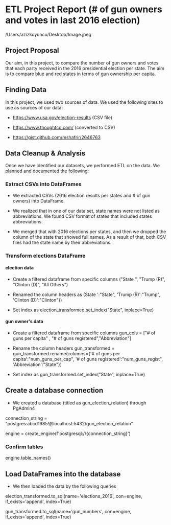 # ETL Project Report (# of gun owners and votes in last 2016 election) 

/Users/azizkoyuncu/Desktop/Image.jpeg

## Project Proposal

Our aim, in this project, to compare the number of gun owners and votes that each party received in the 2016 presidential election per state. The aim is to compare blue and red states in terms of gun ownership per capita. 

## Finding Data

In this project, we used two sources of data. We used the following sites to use as sources of our data:

* https://www.usa.gov/election-results (CSV file)

* https://www.thoughtco.com/ (converted to CSV)

* https://gist.github.com/mshafrir/2646763


## Data Cleanup & Analysis

Once we have identified our datasets, we performed ETL on the data. We planned and documented the following:

### Extract CSVs into DataFrames

* We extracted CSVs (2016 election results per states and # of gun owners) into DataFrame.

* We realized that in one of our data set, state names were not listed as abbreviations. We found CSV format of states that included states abbreviations. 

* We merged that with 2016 elections per states, and then we dropped the column of the state that showed full names. As a result of that, both CSV files had the state name by their abbreviations.

### Transform elections DataFrame
#### election data
* Create a filtered dataframe from specific columns ("State ", "Trump (R)", "Clinton (D)", "All Others")

* Renamed the column headers as (State ':"State", 'Trump (R)':"Trump", 'Clinton (D)':"Clinton"})

* Set index as election_transformed.set_index("State", inplace=True)

#### gun owner's data
* Create a filtered dataframe from specific columns
gun_cols = ["# of guns per capita" , "# of guns registered","Abbreviation"]

* Rename the column headers
gun_transformed = gun_transformed.rename(columns={'# of guns per capita':"num_guns_per_cap", '# of guns registered':"num_guns_regist", 'Abbreviation':"State"})

* Set index as gun_transformed.set_index("State", inplace=True)

## Create a database connection

* We created a database (titled as gun_election_relation) through PgAdmin4

connection_string = "postgres:abcd1985!@localhost:5432/gun_election_relation"

engine = create_engine(f'postgresql://{connection_string}')

### Confirm tables
engine.table_names()

## Load DataFrames into the database

* We then loaded the data by the following queries

election_transformed.to_sql(name='elections_2016', con=engine, if_exists='append', index=True)

gun_transformed.to_sql(name='gun_numbers', con=engine, if_exists='append', index=True)

